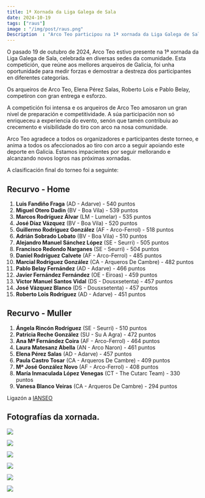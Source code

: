 ```yaml
---
title: 1ª Xornada da Liga Galega de Sala
date: 2024-10-19
tags: ["raus"]
image : "/img/post/raus.png"
Description  : "Arco Teo participou na 1ª xornada da Liga Galega de Sala o 19 de outubro de 2024. Os nosos arqueiros destacaron con gran entrega e competitividade. "
---
```

O pasado 19 de outubro de 2024, Arco Teo estivo presente na 1ª xornada da Liga Galega de Sala, celebrada en diversas sedes da comunidade. Esta competición, que reúne aos mellores arqueiros de Galicia, foi unha oportunidade para medir forzas e demostrar a destreza dos participantes en diferentes categorías.

Os arqueiros de Arco Teo, Elena Pérez Salas, Roberto Lois e Pablo Belay, competiron con gran entrega e esforzo. 


A competición foi intensa e os arqueiros de Arco Teo amosaron un gran nivel de preparación e competitividade. A súa participación non só enriqueceu a experiencia do evento, senón que tamén contribuiu ao crecemento e visibilidade do tiro con arco na nosa comunidade.

Arco Teo agradece a todos os organizadores e participantes deste torneo, e anima a todos os afeccionados ao tiro con arco a seguir apoiando este deporte en Galicia. Estamos impacientes por seguir mellorando e alcanzando novos logros nas próximas xornadas.

A clasificación final do torneo foi a seguinte:

## Recurvo - Home
1. **Luis Fandiño Fraga** (AD - Adarve) - 540 puntos
2. **Miguel Otero Dadin** (BV - Boa Vila) - 539 puntos
3. **Marcos Rodríguez Álvar** (LM - Lumelar) - 535 puntos
4. **José Díaz Vázquez** (BV - Boa Vila) - 520 puntos
5. **Guillermo Rodríguez González** (AF - Arco-Ferrol) - 518 puntos
6. **Adrián Sobrado Lobato** (BV - Boa Vila) - 510 puntos
7. **Alejandro Manuel Sánchez López** (SE - Seurri) - 505 puntos
8. **Francisco Redondo Narganes** (SE - Seurri) - 504 puntos
9. **Daniel Rodríguez Calvete** (AF - Arco-Ferrol) - 485 puntos
10. **Marcial Rodríguez González** (CA - Arqueros De Cambre) - 482 puntos
11. **Pablo Belay Fernández** (AD - Adarve) - 466 puntos
12. **Javier Fernández Fernández** (OE - Eiroas) - 459 puntos
13. **Victor Manuel Santos Vidal** (DS - Dousxsetenta) - 457 puntos
14. **José Vázquez Blanco** (DS - Dousxsetenta) - 457 puntos
15. **Roberto Lois Rodríguez** (AD - Adarve) - 451 puntos

## Recurvo - Muller
1. **Ángela Rincón Rodríguez** (SE - Seurri) - 510 puntos
2. **Patricia Reche González** (SU - Su A Agra) - 472 puntos
3. **Ana Mª Fernández Coira** (AF - Arco-Ferrol) - 464 puntos
4. **Laura Matesanz Abella** (AN - Arco Naron) - 461 puntos
5. **Elena Pérez Salas** (AD - Adarve) - 457 puntos
6. **Paula Castro Tosar** (CA - Arqueros De Cambre) - 409 puntos
7. **Mª José González Novo** (AF - Arco-Ferrol) - 408 puntos
8. **María Inmaculada López Venegas** (CT - The Cutarc Team) - 330 puntos
9. **Vanesa Blanco Veiras** (CA - Arqueros De Cambre) - 294 puntos


Ligazón a [IANSEO](https://www.ianseo.net/Details.php?toId=19848)

## Fotografías da xornada.

![](../img/post/2024-10-19-raus/01.png)

![](../img/post/2024-10-19-raus/02.png)

![](../img/post/2024-10-19-raus/03.png)

![](../img/post/2024-10-19-raus/04.png)

![](../img/post/2024-10-19-raus/05.png)

![](../img/post/2024-10-19-raus/06.png)
